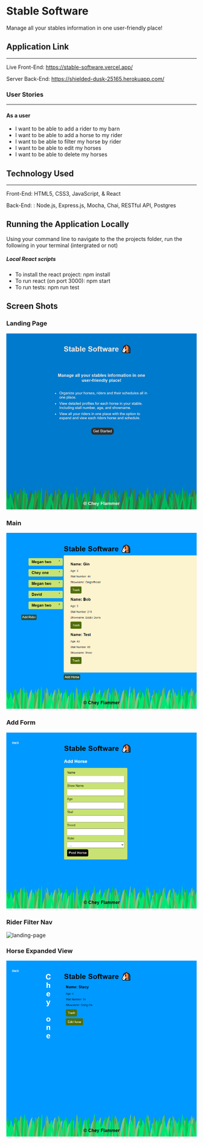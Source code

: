 # Stable Software

Manage all your stables information in one user-friendly place!

## Application Link

---

Live Front-End: https://stable-software.vercel.app/

Server Back-End: https://shielded-dusk-25165.herokuapp.com/

### User Stories

---

#### As a user

- I want to be able to add a rider to my barn
- I want to be able to add a horse to my rider
- I want to be able to filter my horse by rider
- I want to be able to edit my horses
- I want to be able to delete my horses

## Technology Used

---

Front-End: HTML5, CSS3, JavaScript, & React

Back-End: : Node.js, Express.js, Mocha, Chai, RESTful API, Postgres

## Running the Application Locally

Using your command line to navigate to the the projects folder, run the following in your terminal (intergrated or not)

##### Local React scripts

- To install the react project: npm install
- To run react (on port 3000): npm start
- To run tests: npm run test

## Screen Shots

### Landing Page

![landing-page](screenshots\LandingPage.png)

### Main

![landing-page](screenshots\Main.png)

### Add Form

![landing-page](screenshots\AddHorse.png)

### Rider Filter Nav

![landing-page](screenshots\NavFilter.png)

### Horse Expanded View

![landing-page](screenshots\Horse.png)
